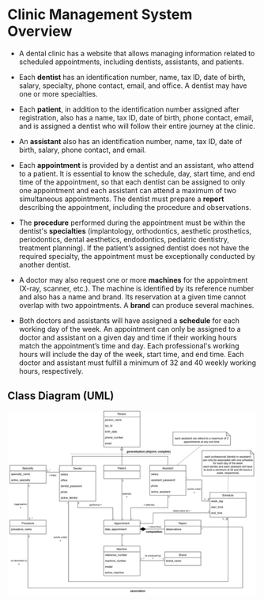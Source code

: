 # Clinic Management System Overview

- A dental clinic has a website that allows managing information related to scheduled appointments, including dentists, assistants, and patients.

- Each **dentist** has an identification number, name, tax ID, date of birth, salary, specialty, phone contact, email, and office. A dentist may have one or more specialties.

- Each **patient**, in addition to the identification number assigned after registration, also has a name, tax ID, date of birth, phone contact, email, and is assigned a dentist who will follow their entire journey at the clinic.

- An **assistant** also has an identification number, name, tax ID, date of birth, salary, phone contact, and email.

- Each **appointment** is provided by a dentist and an assistant, who attend to a patient. It is essential to know the schedule, day, start time, and end time of the appointment, so that each dentist can be assigned to only one appointment and each assistant can attend a maximum of two simultaneous appointments. The dentist must prepare a **report** describing the appointment, including the procedure and observations.

- The **procedure** performed during the appointment must be within the dentist's **specialties** (implantology, orthodontics, aesthetic prosthetics, periodontics, dental aesthetics, endodontics, pediatric dentistry, treatment planning). If the patient’s assigned dentist does not have the required specialty, the appointment must be exceptionally conducted by another dentist.

- A doctor may also request one or more **machines** for the appointment (X-ray, scanner, etc.). The machine is identified by its reference number and also has a name and brand. Its reservation at a given time cannot overlap with two appointments. A **brand** can produce several machines.

- Both doctors and assistants will have assigned a **schedule** for each working day of the week. An appointment can only be assigned to a doctor and assistant on a given day and time if their working hours match the appointment’s time and day. Each professional's working hours will include the day of the week, start time, and end time. Each doctor and assistant must fulfill a minimum of 32 and 40 weekly working hours, respectively.

<!--NEED REVIEW-->


## Class Diagram (UML)
![UML Class Diagram](../img/uml-diagram.svg)